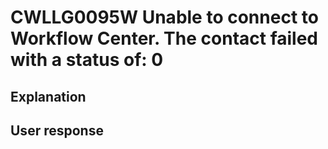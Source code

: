 # CWLLG0095W Unable to connect to Workflow Center. The contact failed with a status of: 0

## Explanation

## User response